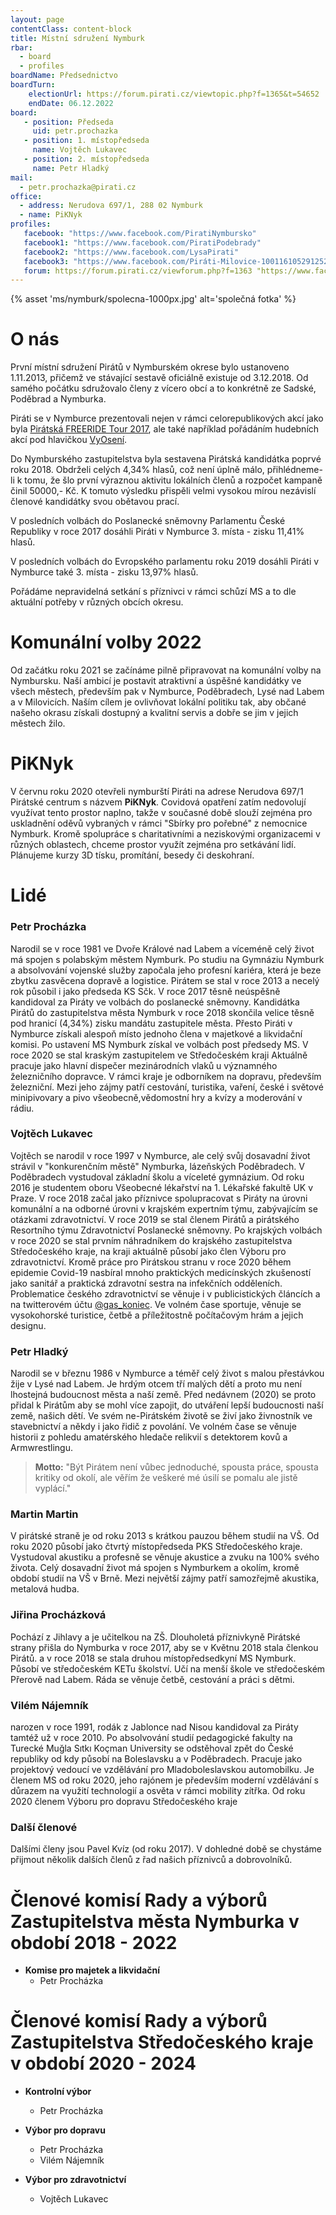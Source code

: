 ```yaml
---
layout: page
contentClass: content-block
title: Místní sdružení Nymburk
rbar:
  - board
  - profiles
boardName: Předsednictvo
boardTurn:
    electionUrl: https://forum.pirati.cz/viewtopic.php?f=1365&t=54652
    endDate: 06.12.2022
board:
   - position: Předseda
     uid: petr.prochazka
   - position: 1. místopředseda
     name: Vojtěch Lukavec
   - position: 2. místopředseda
     name: Petr Hladký
mail: 
  - petr.prochazka@pirati.cz
office:
  - address: Nerudova 697/1, 288 02 Nymburk
  - name: PiKNyk
profiles:
   facebook: "https://www.facebook.com/PiratiNymbursko"
   facebook1: "https://www.facebook.com/PiratiPodebrady"
   facebook2: "https://www.facebook.com/LysaPirati"
   facebook3: "https://www.facebook.com/Piráti-Milovice-100116105291252"
   forum: https://forum.pirati.cz/viewforum.php?f=1363 "https://www.facebook.com/piratskapalubaBN/"
---
```

{% asset 'ms/nymburk/spolecna-1000px.jpg' alt='společná fotka' %}

# O nás
První místní sdružení Pirátů v Nymburském okrese bylo ustanoveno 1.11.2013, přičemž ve stávající sestavě oficiálně existuje od 3.12.2018. Od samého počátku sdružovalo členy z vícero obcí a to konkrétně ze Sadské, Poděbrad a Nymburka. 

Piráti se v Nymburce prezentovali nejen v rámci celorepublikových akcí jako byla <a href="https://www.facebook.com/groups/PirateFreeRide2017/">Pirátská FREERIDE Tour 2017</a>, ale také například pořádáním hudebních akcí pod hlavičkou <a href="http://www.vyoseni.cz/">VyOsení</a>.

Do Nymburského zastupitelstva byla sestavena Pirátská kandidátka poprvé roku 2018. Obdrželi celých 4,34% hlasů, což není úplně málo, přihlédneme-li k tomu, že šlo první výraznou aktivitu lokálních členů a rozpočet kampaně činil 50000,- Kč. K tomuto výsledku přispěli velmi vysokou mírou nezávislí členové kandidátky svou obětavou prací.

V posledních volbách do Poslanecké sněmovny Parlamentu České Republiky v roce 2017 dosáhli Piráti v Nymburce 3. místa - zisku 11,41% hlasů.

V posledních volbách do Evropského parlamentu roku 2019 dosáhli Piráti v Nymburce také 3. místa - zisku 13,97% hlasů.

Pořádáme nepravidelná setkání s příznivci v rámci schůzí MS a to dle aktuální potřeby v různých obcích okresu.

# Komunální volby 2022
Od začátku roku 2021 se začínáme pilně připravovat na komunální volby na Nymbursku. Naší ambicí je postavit atraktivní a úspěšné kandidátky ve všech městech, především pak v Nymburce, Poděbradech, Lysé nad Labem a v Milovicích. Naším cílem je ovlivňovat lokální politiku tak, aby občané našeho okrasu získali dostupný a kvalitní servis a dobře se jim v jejich městech žilo.

# PiKNyk
V červnu roku 2020 otevřeli nymburští Piráti na adrese Nerudova 697/1 Pirátské centrum s názvem **PiKNyk**. Covidová opatření zatím nedovolují využívat tento prostor naplno, takže v současné době slouží zejména pro uskladnění oděvů vybraných v rámci "Sbírky pro pořebné" z nemocnice Nymburk. Kromě spolupráce s charitativními a neziskovými organizacemi v různých oblastech, chceme prostor využít zejména pro setkávání lidí. Plánujeme kurzy 3D tísku, promítání, besedy či deskohraní.

# Lidé

### Petr Procházka

Narodil se v roce 1981 ve Dvoře Králové nad Labem a víceméně celý život má spojen s polabským městem Nymburk. Po studiu na Gymnáziu Nymburk a absolvování vojenské služby započala jeho profesní kariéra, která je beze zbytku zasvěcena dopravě a logistice. Pirátem se stal v roce 2013 a necelý rok působil i jako předseda KS Sčk. V roce 2017 těsně neúspěšně kandidoval za Piráty ve volbách do poslanecké sněmovny. Kandidátka Pirátů do zastupitelstva města Nymburk v roce 2018 skončila velice těsně pod hranicí (4,34%) zisku mandátu zastupitele města. Přesto Piráti v Nymburce získali alespoň místo jednoho člena v majetkové a likvidační komisi. Po ustavení MS Nymburk získal ve volbách post předsedy MS. V roce 2020 se stal kraským zastupitelem ve Středočeském kraji Aktuálně pracuje jako hlavní dispečer mezinárodních vlaků u významného železničního dopravce. V rámci kraje je odborníkem na dopravu, především železniční. Mezi jeho zájmy patří cestování, turistika, vaření, české i světové minipivovary a pivo všeobecně,vědomostní hry a kvízy a moderování v rádiu.

### Vojtěch Lukavec

Vojtěch se narodil v roce 1997 v Nymburce, ale celý svůj dosavadní život strávil v "konkurenčním městě" Nymburka, lázeňských Poděbradech. V Poděbradech vystudoval základní školu a víceleté gymnázium. Od roku 2016 je studentem oboru Všeobecné lékařství na 1. Lékařské fakultě UK v Praze. 
V roce 2018 začal jako příznivce spolupracovat s Piráty na úrovni komunální a na odborné úrovni v krajském expertním týmu, zabývajícím se otázkami zdravotnictví. V roce 2019 se stal členem Pirátů a pirátského Resortního týmu Zdravotnictví Poslanecké sněmovny. Po krajských volbách v roce 2020 se stal prvním náhradníkem do krajského zastupitelstva Středočeského kraje, na kraji aktuálně působí jako člen Výboru pro zdravotnictví. 
Kromě práce pro Pirátskou stranu v roce 2020 během epidemie Covid-19 nasbíral mnoho praktických medicínských zkušeností jako sanitář a praktická zdravotní sestra na infekčních odděleních. Problematice českého zdravotnictví se věnuje i v publicistických článcích a na twitterovém účtu <a href="https://twitter.com/gas_koniec">@gas_koniec</a>.
Ve volném čase sportuje, věnuje se vysokohorské turistice, četbě a příležitostně počítačovým hrám a jejich designu. 

### Petr Hladký

Narodil se v březnu 1986 v Nymburce a téměř celý život s malou přestávkou žije v Lysé nad Labem. Je hrdým otcem tří malých dětí a proto mu není lhostejná budoucnost  města a naší země. Před nedávnem (2020) se proto přidal k Pirátům aby se mohl více zapojit, do utváření lepší budoucnosti naší země, našich dětí.
Ve svém ne-Pirátském životě se živí jako živnostník ve stavebnictví a někdy i jako řidič z povolání. Ve volném čase se věnuje historii z pohledu amatérského hledače relikvií s detektorem kovů a Armwrestlingu.

> **Motto:** "Být Pirátem není vůbec jednoduché, spousta práce, spousta kritiky od okolí, ale věřím že veškeré mé úsilí se pomalu ale jistě vyplácí."

### Martin Martin

V pirátské straně je od roku 2013 s krátkou pauzou během studií na VŠ. Od roku 2020 působí jako čtvrtý místopředseda PKS Středočeského kraje. Vystudoval akustiku a profesně se věnuje akustice a zvuku na 100% svého života. Celý dosavadní život má spojen s Nymburkem a okolím, kromě období studií na VŠ v Brně. Mezi největší zájmy patří samozřejmě akustika, metalová hudba.

### Jiřina Procházková

Pochází z Jihlavy a je učitelkou na ZŠ. Dlouholetá příznivkyně Pirátské strany přišla do Nymburka v roce 2017, aby se v Květnu 2018 stala členkou Pirátů. a v roce 2018 se stala druhou místopředsedkyní MS Nymburk. Působí ve středočeském KETu školství. Učí na menší škole ve středočeském Přerově nad Labem. Ráda se věnuje četbě, cestování a práci s dětmi.

### Vilém Nájemník

narozen v roce 1991, rodák z Jablonce nad Nisou kandidoval za Piráty tamtéž už v roce 2010. Po absolvování studií pedagogické fakulty na Turecké Muğla Sıtkı Koçman University se odstěhoval zpět do České republiky od kdy působí na Boleslavsku a v Poděbradech. Pracuje jako projektový vedoucí ve vzdělávání pro Mladoboleslavskou automobilku. Je členem MS od roku 2020, jeho rajónem je především moderní vzdělávání s důrazem na využití technologií a osvěta v rámci mobility zítřka.
Od roku 2020 členem Výboru pro dopravu Středočeského kraje

### Další členové

Dalšími členy jsou Pavel Kvíz (od roku 2017). V dohledné době se chystáme přijmout několik dalších členů z řad našich příznivců a dobrovolníků.

# Členové komisí Rady a výborů Zastupitelstva města Nymburka v období 2018 - 2022

* **Komise pro majetek a likvidační**
  * Petr Procházka

# Členové komisí Rady a výborů Zastupitelstva Středočeského kraje v období 2020 - 2024

* **Kontrolní výbor**
  * Petr Procházka

* **Výbor pro dopravu**
  * Petr Procházka
  * Vilém Nájemník
  
* **Výbor pro zdravotnictví**
  * Vojtěch Lukavec
